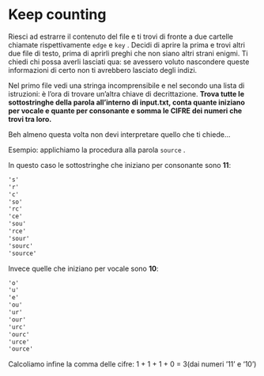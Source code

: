 # Keep counting

Riesci ad estrarre il contenuto del file e ti trovi di fronte a due cartelle chiamate rispettivamente `edge` e `key` . Decidi di aprire la prima e trovi altri due file di testo, prima di aprirli preghi che non siano altri strani enigmi. Ti chiedi chi possa averli lasciati qua: se avessero voluto nascondere queste informazioni di certo non ti avrebbero lasciato degli indizi.

Nel primo file vedi una stringa incomprensibile e nel secondo una lista di istruzioni: è l’ora di trovare un’altra chiave di decrittazione. **Trova tutte le sottostringhe della parola all’interno di input.txt, conta quante iniziano per vocale e quante per consonante e somma le CIFRE dei numeri che trovi tra loro.**

Beh almeno questa volta non devi interpretare quello che ti chiede…

Esempio: applichiamo la procedura alla parola `source` .

In questo caso le sottostringhe che iniziano per consonante sono **11**:

```markdown
's'
'r'
'c'
'so'
'rc'
'ce'
'sou'
'rce'
'sour'
'sourc'
'source'
```

Invece quelle che iniziano per vocale sono **10**:

```markdown
'o'
'u'
'e'
'ou'
'ur'
'our'
'urc'
'ourc'
'urce'
'ource'
```

Calcoliamo infine la comma delle cifre: 1 + 1 + 1 + 0 = 3(dai numeri ’11’ e ‘10’)